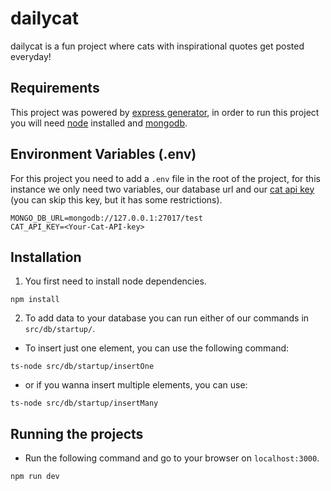 # dailycat

dailycat is a fun project where cats with inspirational quotes get posted everyday!

## Requirements

This project was powered by [express generator](https://expressjs.com/en/starter/generator.html), in order to run this project you will need [node](https://nodejs.org/en/) installed and [mongodb](https://www.mongodb.com/).

## Environment Variables (.env)

For this project you need to add a `.env` file in the root of the project, for this instance we only need two variables, our database url and our [cat api key](https://thecatapi.com/) (you can skip this key, but it has some restrictions).

```env
MONGO_DB_URL=mongodb://127.0.0.1:27017/test
CAT_API_KEY=<Your-Cat-API-key>
```

## Installation

1.  You first need to install node dependencies.

```console
npm install
```

2.  To add data to your database you can run either of our commands in `src/db/startup/`.

- To insert just one element, you can use the following command:

```console
ts-node src/db/startup/insertOne
```

- or if you wanna insert multiple elements, you can use:

```console
ts-node src/db/startup/insertMany
```

## Running the projects

- Run the following command and go to your browser on `localhost:3000`.

```console
npm run dev
```
